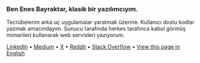 <main align="left">
    <h3>Ben Enes Bayraktar, klasik bir yazılımcıyım.</h3>
    <p>Tecrübelerim arka uç uygulamalar yaratmak üzerine. Kullanıcı dostu kodlar yazmak amacındayım. Sunucu tarafında herkes tarafınca kabul görmüş mimarileri kullanarak web servisleri yazıyorum.</p>
    <div id="suggestions">
        <a href="https://www.linkedin.com/in/enesbayraktar/">LinkedIn</a> •
        <a href="https://medium.com/@enesbayraktar">Medium</a> •
        <a href="https://x.com/klasikyazilimci">X</a> •
        <a href="https://www.reddit.com/user/enesbayraktar">Reddit</a> •
        <a href="https://stackoverflow.com/users/18683822/enes-bayraktar">Stack Overflow</a> •
        <a href="https://github.com/enesthedev">View this page in English</a>
    </div>
</main>
